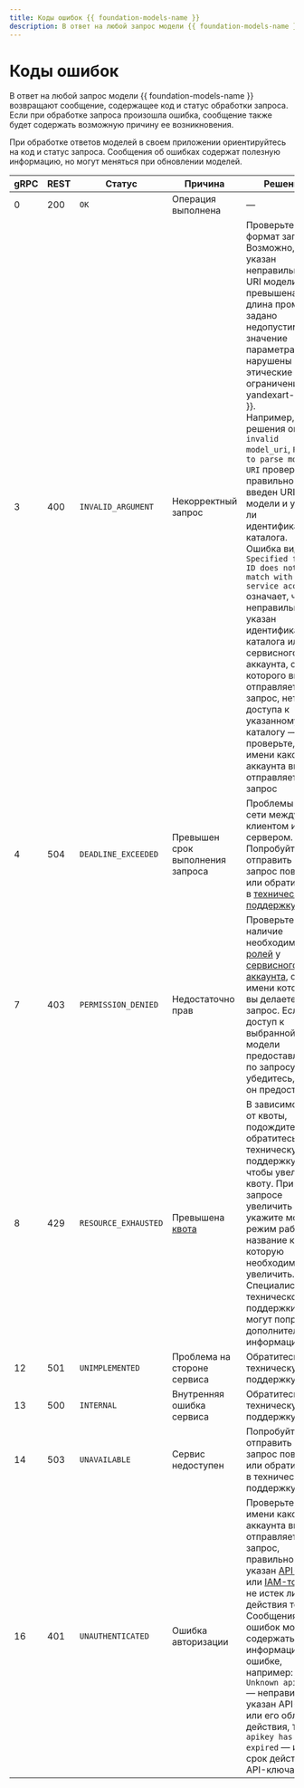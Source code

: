 ```yaml
---
title: Коды ошибок {{ foundation-models-name }}
description: В ответ на любой запрос модели {{ foundation-models-name }} возвращают сообщение, содержащее код и статус обработки запроса. Если при обработке запроса произошла ошибка, сообщение также будет содержать возможную причину ее возникновения.
---
```


# Коды ошибок

В ответ на любой запрос модели {{ foundation-models-name }} возвращают сообщение, содержащее код и статус обработки запроса. Если при обработке запроса произошла ошибка, сообщение также будет содержать возможную причину ее возникновения.

При обработке ответов моделей в своем приложении ориентируйтесь на код и статус запроса. Сообщения об ошибках содержат полезную информацию, но могут меняться при обновлении моделей.

| gRPC | REST | Статус | Причина | Решение |
|---|---|---|---|---|
| 0 | 200 | `OK` | Операция выполнена | — |
| 3 | 400 | `INVALID_ARGUMENT` | Некорректный запрос | Проверьте формат запроса. Возможно, указан неправильный URI модели, превышена длина промта, задано недопустимое значение параметра или нарушены этические ограничения {{ yandexart-name }}. <br/> Например, для решения ошибок `invalid model_uri`, `Failed to parse model URI` проверьте, правильно ли введен URI модели и указан ли идентификатор каталога. <br/> Ошибка вида `Specified folder ID does not match with service account` означает, что неправильно указан идентификатор каталога или у сервисного аккаунта, от которого вы отправляете запрос, нет доступа к указанному каталогу — проверьте, от имени какого аккаунта вы отправляете запрос |
| 4 | 504 | `DEADLINE_EXCEEDED` | Превышен срок выполнения запроса | Проблемы в сети между клиентом и сервером. Попробуйте отправить запрос повторно или обратитесь в [техническую поддержку](../../support/overview.md) |
| 7 | 403 | `PERMISSION_DENIED` | Недостаточно прав | Проверьте наличие необходимых [ролей](../security/index.md) у [сервисного аккаунта](../../iam/concepts/users/service-accounts.md), от имени которого вы делаете запрос. Если доступ к выбранной вами модели предоставляется по запросу, убедитесь, что он предоставлен |
| 8 | 429 | `RESOURCE_EXHAUSTED` | Превышена [квота](../concepts/limits.md) | В зависимости от квоты, подождите или обратитесь в техническую поддержку, чтобы увеличить квоту. При запросе увеличить квоту укажите модель, режим работы и название квоты, которую необходимо увеличить. Специалисты технической поддержки могут попросить дополнительную информацию |
| 12 | 501 | `UNIMPLEMENTED` | Проблема на стороне сервиса | Обратитесь в техническую поддержку |
| 13 | 500 | `INTERNAL` | Внутренняя ошибка сервиса | Обратитесь в техническую поддержку |
| 14 | 503 | `UNAVAILABLE` | Сервис недоступен | Попробуйте отправить запрос повторно или обратитесь в техническую поддержку |
| 16 | 401 | `UNAUTHENTICATED` | Ошибка авторизации | Проверьте, от имени какого аккаунта вы отправляете запрос, правильно ли указан [API-ключ](../../iam/concepts/authorization/api-key.md) или [IAM-токен](../../iam/concepts/authorization/iam-token.md), и не истек ли срок действия токена. Сообщения ошибок могут содержать информацию об ошибке, например: `Unknown api key` — неправильно указан API-ключ или его область действия, `The apikey has expired` — истек срок действия API-ключа. |

